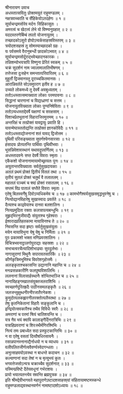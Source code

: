 श्रीनारायण उवाच  
अधस्तात्सवितुः प्रोक्तमयुतं राहुमण्डलम् ।  
नक्षत्रवच्चरति च सैंहिकेयोऽतदर्हणः ॥ १ ॥  
सूर्याचन्द्रमसोरेव मर्दनः सिंहिकासुतः ।  
अमरत्वं च खेटत्वं लेभे यो विष्ण्वनुग्रहात् ॥ २ ॥  
यददस्तरणेर्बिम्बं तपतो योजनायुतम् ।  
तच्छादकोऽसुरो ज्ञेयोऽप्यर्कसाहस्रविस्तरम् ॥ ३ ॥  
त्रयोदशसहस्रं तु सोमस्याच्छादको ग्रहः ।  
यः पर्वसमये वैरानुबन्धी छादकोऽभवत् ॥ ४ ॥  
सूर्याचन्द्रमसोर्दूराद्भवेच्छादनकारकः ।  
तन्निशम्योभयत्रापि विष्णुना प्रेरितं स्वकम् ॥ ५ ॥  
चक्रं सुदर्शनं नाम ज्वालामालातिभीषणम् ।  
तत्तेजसा दुःसहेन समन्तात्परिवारितम् ॥ ६ ॥  
मुहूर्तो द्विजमानस्तु दूराच्चकितमानसः ।  
आरान्निवर्तते सोऽयमुपराग इतीव ह ॥ ७ ॥  
उच्यते लोकमध्ये तु देवर्षे अवबुध्यताम् ।  
ततोऽधस्तात्समाख्याता लोकाः परमपावनाः ॥ ८ ॥  
सिद्धानां चारणानां च विद्याध्राणां च सत्तम ।  
योजनायुतविख्याता लोकाः पुण्यनिषेविताः ॥ ९ ॥  
ततोऽप्यधस्ताद्देवर्षे यक्षाणां च सरक्षसाम् ।  
पिशाचप्रेतभूतानां विहाराजिरमुत्तमम् ॥ १० ॥  
अन्तरिक्षं च तत्प्रोक्तं यावद्वायुः प्रवाति हि ।  
यावन्मेघास्ततोद्यन्ति तत्प्रोक्तं ज्ञानकोविदैः ॥ ११ ॥  
ततोऽधस्ताद्योजनानां शतं यावद्‌ द्विजोत्तम ।  
पृथिवी परिसङ्ख्याता सुपर्णश्येनसारसाः ॥ १२ ॥  
हंसादयः प्रोत्पतन्ति पार्थिवाः पृथिवीभवाः ।  
भूसन्निवेशावस्थानं यथावदुपवर्णितम् ॥ १३ ॥  
अधस्तादवनेः सप्त देवर्षे विवराः स्मृताः ।  
एकैकशो योजनानामायामोच्छ्रायतः पुनः ॥ १४ ॥  
अयुतान्तरविख्याताः सर्वर्तुसुखदायकाः ।  
अतलं प्रथमं प्रोक्तं द्वितीयं वितलं तथा ॥ १५ ॥  
तृतीयं सुतलं प्रोक्तं चतुर्थं वै तलातलम् ।  
महातलं पञ्चमं च षष्ठं प्रोक्तं रसातलम् ॥ १६ ॥  
सप्तमं विप्र पातालं सप्तैते विवराः स्मृताः ।  
एतेषु बिलस्वर्गेषु दिवोऽप्यधिकमेव च ॥ १७ ॥
कामभोगैश्वर्यसुखसमृद्धभुवनेषु च ।  
नित्योद्यानविहारेषु सुखास्वादः प्रवर्तते ॥ १८ ॥  
दैत्याश्च काद्रवेयाश्च दानवा बलशालिनः ।  
नित्यप्रमुदिता रक्ताः कलत्रापत्यबन्धुभिः ॥ १९ ॥  
सुहृद्‌भिरनुजीवाद्यैः संयुताश्च गृहेश्वराः ।  
ईश्वरादप्रतिहतकामा मायाविनश्च ते ॥ २० ॥  
निवसन्ति सदा हृष्टाः सर्वर्तुसुखसंयुताः ।  
मयेन मायाविभुना येषु येषु च निर्मिताः ॥ २१ ॥  
पुरः प्रकामशो भक्ता मणिप्रवरशालिनः ।  
विचित्रभवनाट्टालगोपुराद्याः सहस्रशः ॥ २२ ॥  
सभाचत्वरचैत्यादिशोभाढ्याः सुरदुर्लभाः ।  
नागासुराणां मिथुनैः सपारावतसारिकैः ॥ २३ ॥  
कीर्णकृत्रिमभूमिश्च विवरेशगृहोत्तमैः ।  
अलङ्कृताश्चकासन्ति उद्यानानि महान्ति च ॥ २४ ॥  
मनःप्रसन्नकारीणि फलपुष्पविशालिभिः ।  
ललनानां विलासार्हस्थानैः शोभितभाञ्जि च ॥ २५ ॥  
नानाविहङ्गमव्रातसंयुक्तजलराशिभिः ।  
स्वच्छार्णपूरितह्रदैः पाठीनसमलङ्कृतैः ॥ २६ ॥  
जलजन्तुक्षुब्धनीरनीरजातैरनेकशः ।  
कुमुदोत्पलकह्लारनीलरक्तोत्पलैस्तथा ॥ २७ ॥  
तेषु कृतनिकेतानां विहारैः सङ्कुलानि च ।  
इन्द्रियोत्सवकारैश्च तथैव विविधैः स्वरैः ॥ २८ ॥  
अमराणां च परमां श्रियं चातिशयन्ति च ।  
यत्र नैव भयं क्वापि कालाङ्गैर्दिनरात्रिभिः ॥ २९ ॥  
यत्राहिप्रवराणां च शिरःस्थैर्मणिरश्मिभिः ।  
नित्यं तमः प्रबाध्येत सदा प्रस्फुटकान्तिभिः ॥ ३० ॥  
न वा एतेषु वसतां दिव्यौषधिरसायनैः ।  
रसान्नपानस्नानाद्यैर्नाधयो न च व्याधयः ॥ ३१ ॥  
वलीपलितजीर्णत्ववैवर्ण्यस्वेदगन्धताः ।  
अनुत्साहवयोऽवस्था न बाधन्ते कदाचन ॥ ३२ ॥  
कल्याणानां सदा तेषां न च मृत्युभयं कुतः ।  
भगवत्तेजसोऽन्यत्र चक्राच्चैव सुदर्शनात् ॥ ३३ ॥  
यस्मिन्प्रविष्टे दैतेयवधूनां गर्भराशयः ।  
प्रायो भयात्पतन्त्येव स्रवन्ति ब्रह्मपुत्रक ॥ ३४ ॥  
इति श्रीमद्देवीभागवते महापुराणेऽष्टादशसाहस्र्यां संहितायामष्टमस्कन्धे  
राहुमण्डलाद्यवस्थानवर्णनं नामाष्टादशोऽध्यायः ॥ १८ ॥
